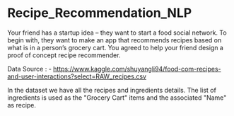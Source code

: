 # Recipe_Recommendation_NLP

Your friend has a startup idea – they want to start a food social network. To begin with, they want to make an app that recommends recipes based on what is in a person’s grocery cart. You agreed to help your friend design a proof of concept recipe recommender.

Data Source : - https://www.kaggle.com/shuyangli94/food-com-recipes-and-user-interactions?select=RAW_recipes.csv

In the dataset we have all the recipes and ingredients details. The list of ingredients is used as the "Grocery Cart" items and the associated "Name" as recipe.
